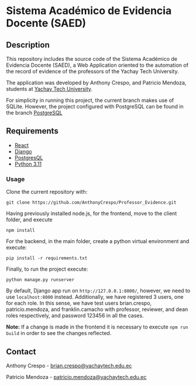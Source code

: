 # Sistema Académico de Evidencia Docente (SAED)

## Description

This repository includes the source code of the Sistema Académico de Evidencia Docente (SAED), a Web Application oriented to the automation of the record of evidence of the professors of the Yachay Tech University.

The application was developed by Anthony Crespo, and Patricio Mendoza, students at [Yachay Tech University](https://www.yachaytech.edu.ec/en/).


For simplicity in running this project, the current branch makes use of SQLite. However, the project configured with PostgreSQL can be found in the branch
[PostgreSQL](/github/AnthonyCrespo/Professor_Evidence/tree/PostgreSQL)
## Requirements
* [React](https://es.react.dev/)
* [Django](https://www.djangoproject.com/)
* [PostgresQL](https://www.postgresql.org/)
* [Python 3.11](https://www.python.org/)


### Usage

Clone the current repository with:
```
git clone https://github.com/AnthonyCrespo/Professor_Evidence.git
```

Having previously installed node.js, for the frontend, move to the client folder, and execute
```
npm install
```
For the backend, in the main folder, create a python virtual environment and execute: 
```
pip install -r requirements.txt
```
Finally, to run the project execute:
```
python manage.py runserver
```
By default, Django app run on `http://127.0.0.1:8000/`, however, we need to use `localhost:8000` instead.
Additionally, we have registered 3 users, one for each role. In this sense, we have test users brian.crespo, patricio.mendoza, and franklin.camacho with professor, reviewer, and dean roles respectively, and password 123456 in all the cases.

**Note:** If a change is made in the frontend it is necessary to execute `npm run build` in order to see the changes reflected.
## Contact

Anthony Crespo - brian.crespo@yachaytech.edu.ec

Patricio Mendoza - patricio.mendoza@yachaytech.edu.ec


<br>
<br>

